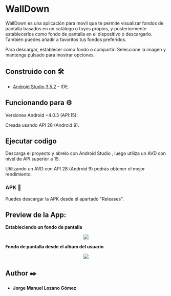 # WallDown
WallDown es una aplicación para movil que te permite visualizar fondos de pantalla basados en un catálogo o tuyos propios, y posteriormente establecerlos como fondo de pantalla en el dispositivo o descargarlo.
También puedes añadir a favoritos tus fondos preferidos. 

Para descargar, establecer como fondo o compartir: Seleccione la imagen y mantenga pulsado para mostrar opciones.


## Construido con 🛠️

* [Android Studio 3.5.2](https://developer.android.com/studio) - IDE.

## Funcionando para ⚙️

Versiones Android +4.0.3 (API:15).

Creada usando API 28 (Android 9).

## Ejecutar codigo

Descarga el proyecto y abrelo con Android Studio , luego utiliza un AVD con nivel de API superior a 15.

Utilizando un AVD con API 28 (Android 9) podrás obtener el mejor rendimiento.


### APK 🔧

Puedes descargar la APK desde el apartado "Releases".

## Preview de la App:

**Estableciendo un fondo de pantalla**

<p align="center"><img src="http://g.recordit.co/X79cJi2Hmb.gif"></p>

**Fondo de pantalla desde el album del usuario**

<p align="center"><img src="http://g.recordit.co/YBj1vtEL39.gif"></p>


## Author ✒️

* **Jorge Manuel Lozano Gómez**
